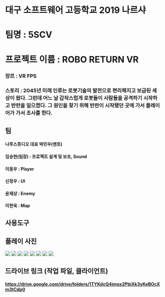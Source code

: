 # 대구 소프트웨어 고등학교 2019 나르샤
# 팀명 : 5SCV
# 프로젝트 이름 : ROBO RETURN VR
### 장르 : VR FPS
### 스토리 : 2045년 미래 인류는 로봇기술의 발전으로 편리해지고 보급된 세상이 왔다. 그런데 어느 날 갑작스럽게 로봇들이 사람들을 공격하기 시작하고 반란을 일으켰다. 그 원인을 찾기 위해 반란이 시작됐던 곳에 가서 플레이어가 가서 조사를 한다.
## 팀
#### 나루스튜디오 대표 박민우(멘토)
#### 임승현(팀장) : 프로젝트 설계 및 보조, Sound
#### 이동우 : Player
#### 신정우 : UI
#### 윤재상 : Enemy
#### 이현욱 : Map
## 사용도구
## 플레이 사진
<img src="https://github.com/NameLoki/Narsha2/blob/master/Image/stageSelect.png">
<img src="https://github.com/NameLoki/Narsha2/blob/master/Image/weaponSelect.jpg">
<img src="https://github.com/NameLoki/Narsha2/blob/master/Image/play2.jpg">
<img src="https://github.com/NameLoki/Narsha2/blob/master/Image/play4.png">
<img src="https://github.com/NameLoki/Narsha2/blob/master/Image/hit.jpg">
<img src="https://github.com/NameLoki/Narsha2/blob/master/Image/play1.png">
<img src="https://github.com/NameLoki/Narsha2/blob/master/Image/play3.png">
<img src="https://github.com/NameLoki/Narsha2/blob/master/Image/logo.png">

## 드라이브 링크 (작업 파일, 클라이언트)
#### https://drive.google.com/drive/folders/1TYKdcQ4imox2PbiXk3yKeBOcXm3tCdp0
